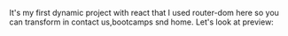 It's my first dynamic project with react that I  used router-dom here so you can transform in contact us,bootcamps snd home.
Let's look at preview:

